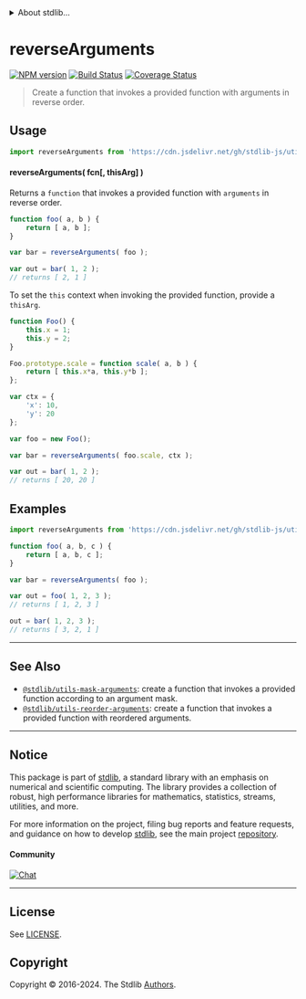 <!--

@license Apache-2.0

Copyright (c) 2018 The Stdlib Authors.

Licensed under the Apache License, Version 2.0 (the "License");
you may not use this file except in compliance with the License.
You may obtain a copy of the License at

   http://www.apache.org/licenses/LICENSE-2.0

Unless required by applicable law or agreed to in writing, software
distributed under the License is distributed on an "AS IS" BASIS,
WITHOUT WARRANTIES OR CONDITIONS OF ANY KIND, either express or implied.
See the License for the specific language governing permissions and
limitations under the License.

-->


<details>
  <summary>
    About stdlib...
  </summary>
  <p>We believe in a future in which the web is a preferred environment for numerical computation. To help realize this future, we've built stdlib. stdlib is a standard library, with an emphasis on numerical and scientific computation, written in JavaScript (and C) for execution in browsers and in Node.js.</p>
  <p>The library is fully decomposable, being architected in such a way that you can swap out and mix and match APIs and functionality to cater to your exact preferences and use cases.</p>
  <p>When you use stdlib, you can be absolutely certain that you are using the most thorough, rigorous, well-written, studied, documented, tested, measured, and high-quality code out there.</p>
  <p>To join us in bringing numerical computing to the web, get started by checking us out on <a href="https://github.com/stdlib-js/stdlib">GitHub</a>, and please consider <a href="https://opencollective.com/stdlib">financially supporting stdlib</a>. We greatly appreciate your continued support!</p>
</details>

# reverseArguments

[![NPM version][npm-image]][npm-url] [![Build Status][test-image]][test-url] [![Coverage Status][coverage-image]][coverage-url] <!-- [![dependencies][dependencies-image]][dependencies-url] -->

> Create a function that invokes a provided function with arguments in reverse order.

<!-- Section to include introductory text. Make sure to keep an empty line after the intro `section` element and another before the `/section` close. -->

<section class="intro">

</section>

<!-- /.intro -->

<!-- Package usage documentation. -->



<section class="usage">

## Usage

```javascript
import reverseArguments from 'https://cdn.jsdelivr.net/gh/stdlib-js/utils-reverse-arguments@deno/mod.js';
```

#### reverseArguments( fcn\[, thisArg] )

Returns a `function` that invokes a provided function with `arguments` in reverse order.

```javascript
function foo( a, b ) {
    return [ a, b ];
}

var bar = reverseArguments( foo );

var out = bar( 1, 2 );
// returns [ 2, 1 ]
```

To set the `this` context when invoking the provided function, provide a `thisArg`.

<!-- eslint-disable no-restricted-syntax -->

```javascript
function Foo() {
    this.x = 1;
    this.y = 2;
}

Foo.prototype.scale = function scale( a, b ) {
    return [ this.x*a, this.y*b ];
};

var ctx = {
    'x': 10,
    'y': 20
};

var foo = new Foo();

var bar = reverseArguments( foo.scale, ctx );

var out = bar( 1, 2 );
// returns [ 20, 20 ]
```

</section>

<!-- /.usage -->

<!-- Package usage notes. Make sure to keep an empty line after the `section` element and another before the `/section` close. -->

<section class="notes">

</section>

<!-- /.notes -->

<!-- Package usage examples. -->

<section class="examples">

## Examples

<!-- eslint no-undef: "error" -->

```javascript
import reverseArguments from 'https://cdn.jsdelivr.net/gh/stdlib-js/utils-reverse-arguments@deno/mod.js';

function foo( a, b, c ) {
    return [ a, b, c ];
}

var bar = reverseArguments( foo );

var out = foo( 1, 2, 3 );
// returns [ 1, 2, 3 ]

out = bar( 1, 2, 3 );
// returns [ 3, 2, 1 ]
```

</section>

<!-- /.examples -->

<!-- Section to include cited references. If references are included, add a horizontal rule *before* the section. Make sure to keep an empty line after the `section` element and another before the `/section` close. -->

<section class="references">

</section>

<!-- /.references -->

<!-- Section for related `stdlib` packages. Do not manually edit this section, as it is automatically populated. -->

<section class="related">

* * *

## See Also

-   <span class="package-name">[`@stdlib/utils-mask-arguments`][@stdlib/utils/mask-arguments]</span><span class="delimiter">: </span><span class="description">create a function that invokes a provided function according to an argument mask.</span>
-   <span class="package-name">[`@stdlib/utils-reorder-arguments`][@stdlib/utils/reorder-arguments]</span><span class="delimiter">: </span><span class="description">create a function that invokes a provided function with reordered arguments.</span>

</section>

<!-- /.related -->

<!-- Section for all links. Make sure to keep an empty line after the `section` element and another before the `/section` close. -->


<section class="main-repo" >

* * *

## Notice

This package is part of [stdlib][stdlib], a standard library with an emphasis on numerical and scientific computing. The library provides a collection of robust, high performance libraries for mathematics, statistics, streams, utilities, and more.

For more information on the project, filing bug reports and feature requests, and guidance on how to develop [stdlib][stdlib], see the main project [repository][stdlib].

#### Community

[![Chat][chat-image]][chat-url]

---

## License

See [LICENSE][stdlib-license].


## Copyright

Copyright &copy; 2016-2024. The Stdlib [Authors][stdlib-authors].

</section>

<!-- /.stdlib -->

<!-- Section for all links. Make sure to keep an empty line after the `section` element and another before the `/section` close. -->

<section class="links">

[npm-image]: http://img.shields.io/npm/v/@stdlib/utils-reverse-arguments.svg
[npm-url]: https://npmjs.org/package/@stdlib/utils-reverse-arguments

[test-image]: https://github.com/stdlib-js/utils-reverse-arguments/actions/workflows/test.yml/badge.svg?branch=v0.2.1
[test-url]: https://github.com/stdlib-js/utils-reverse-arguments/actions/workflows/test.yml?query=branch:v0.2.1

[coverage-image]: https://img.shields.io/codecov/c/github/stdlib-js/utils-reverse-arguments/main.svg
[coverage-url]: https://codecov.io/github/stdlib-js/utils-reverse-arguments?branch=main

<!--

[dependencies-image]: https://img.shields.io/david/stdlib-js/utils-reverse-arguments.svg
[dependencies-url]: https://david-dm.org/stdlib-js/utils-reverse-arguments/main

-->

[chat-image]: https://img.shields.io/gitter/room/stdlib-js/stdlib.svg
[chat-url]: https://app.gitter.im/#/room/#stdlib-js_stdlib:gitter.im

[stdlib]: https://github.com/stdlib-js/stdlib

[stdlib-authors]: https://github.com/stdlib-js/stdlib/graphs/contributors

[umd]: https://github.com/umdjs/umd
[es-module]: https://developer.mozilla.org/en-US/docs/Web/JavaScript/Guide/Modules

[deno-url]: https://github.com/stdlib-js/utils-reverse-arguments/tree/deno
[deno-readme]: https://github.com/stdlib-js/utils-reverse-arguments/blob/deno/README.md
[umd-url]: https://github.com/stdlib-js/utils-reverse-arguments/tree/umd
[umd-readme]: https://github.com/stdlib-js/utils-reverse-arguments/blob/umd/README.md
[esm-url]: https://github.com/stdlib-js/utils-reverse-arguments/tree/esm
[esm-readme]: https://github.com/stdlib-js/utils-reverse-arguments/blob/esm/README.md
[branches-url]: https://github.com/stdlib-js/utils-reverse-arguments/blob/main/branches.md

[stdlib-license]: https://raw.githubusercontent.com/stdlib-js/utils-reverse-arguments/main/LICENSE

<!-- <related-links> -->

[@stdlib/utils/mask-arguments]: https://github.com/stdlib-js/utils-mask-arguments/tree/deno

[@stdlib/utils/reorder-arguments]: https://github.com/stdlib-js/utils-reorder-arguments/tree/deno

<!-- </related-links> -->

</section>

<!-- /.links -->
